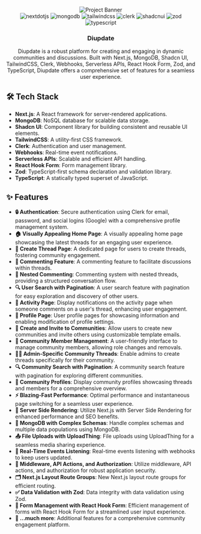 <div align="center">
  <br />
    <img src="https://github.com/user-attachments/assets/2693a9c5-4e0c-4d59-8c23-92e3e69ef97d" alt="Project Banner">
  <br />

  <div>
    <img src="https://img.shields.io/badge/-Next_JS-black?style=for-the-badge&logoColor=white&logo=nextdotjs&color=000000" alt="nextdotjs" />
    <img src="https://img.shields.io/badge/-MongoDB-black?style=for-the-badge&logoColor=white&logo=mongodb&color=47A248" alt="mongodb" />
    <img src="https://img.shields.io/badge/-Tailwind_CSS-black?style=for-the-badge&logoColor=white&logo=tailwindcss&color=06B6D4" alt="tailwindcss" />
    <img src="https://img.shields.io/badge/-Clerk-black?style=for-the-badge&logoColor=white&logo=clerk&color=6C47FF" alt="clerk" />
    <img src="https://img.shields.io/badge/-Shadcn_UI-black?style=for-the-badge&logoColor=white&logo=shadcnui&color=000000" alt="shadcnui" />
    <img src="https://img.shields.io/badge/-Zod-black?style=for-the-badge&logoColor=white&logo=zod&color=3E67B1" alt="zod" />
    <img src="https://img.shields.io/badge/-Typescript-black?style=for-the-badge&logoColor=white&logo=typescript&color=3178C6" alt="typescript" />
  </div>

  <h3 align="center">Diupdate</h3>

   <div align="center">
     Diupdate is a robust platform for creating and engaging in dynamic communities and discussions. Built with Next.js, MongoDB, Shadcn UI, TailwindCSS, Clerk, Webhooks, Serverless APIs, React Hook Form, Zod, and TypeScript, Diupdate offers a comprehensive set of features for a seamless user experience.
    </div>
</div>

## 🛠️ Tech Stack

- **Next.js**: A React framework for server-rendered applications.
- **MongoDB**: NoSQL database for scalable data storage.
- **Shadcn UI**: Component library for building consistent and reusable UI elements.
- **TailwindCSS**: A utility-first CSS framework.
- **Clerk**: Authentication and user management.
- **Webhooks**: Real-time event notifications.
- **Serverless APIs**: Scalable and efficient API handling.
- **React Hook Form**: Form management library.
- **Zod**: TypeScript-first schema declaration and validation library.
- **TypeScript**: A statically typed superset of JavaScript.

## ✨ Features

- **🔒 Authentication**: Secure authentication using Clerk for email, password, and social logins (Google) with a comprehensive profile management system.
- **🏠 Visually Appealing Home Page**: A visually appealing home page showcasing the latest threads for an engaging user experience.
- **📝 Create Thread Page**: A dedicated page for users to create threads, fostering community engagement.
- **💬 Commenting Feature**: A commenting feature to facilitate discussions within threads.
- **🔗 Nested Commenting**: Commenting system with nested threads, providing a structured conversation flow.
- **🔍 User Search with Pagination**: A user search feature with pagination for easy exploration and discovery of other users.
- **🔔 Activity Page**: Display notifications on the activity page when someone comments on a user's thread, enhancing user engagement.
- **👤 Profile Page**: User profile pages for showcasing information and enabling modification of profile settings.
- **🏢 Create and Invite to Communities**: Allow users to create new communities and invite others using customizable template emails.
- **🔧 Community Member Management**: A user-friendly interface to manage community members, allowing role changes and removals.
- **👨‍💼 Admin-Specific Community Threads**: Enable admins to create threads specifically for their community.
- **🔍 Community Search with Pagination**: A community search feature with pagination for exploring different communities.
- **📄 Community Profiles**: Display community profiles showcasing threads and members for a comprehensive overview.
- **⚡ Blazing-Fast Performance**: Optimal performance and instantaneous page switching for a seamless user experience.
- **🚀 Server Side Rendering**: Utilize Next.js with Server Side Rendering for enhanced performance and SEO benefits.
- **📂 MongoDB with Complex Schemas**: Handle complex schemas and multiple data populations using MongoDB.
- **📤 File Uploads with UploadThing**: File uploads using UploadThing for a seamless media sharing experience.
- **🔔 Real-Time Events Listening**: Real-time events listening with webhooks to keep users updated.
- **🔐 Middleware, API Actions, and Authorization**: Utilize middleware, API actions, and authorization for robust application security.
- **🗂️ Next.js Layout Route Groups**: New Next.js layout route groups for efficient routing.
- **✅ Data Validation with Zod**: Data integrity with data validation using Zod.
- **📝 Form Management with React Hook Form**: Efficient management of forms with React Hook Form for a streamlined user input experience.
- **🎁 ...much more**: Additional features for a comprehensive community engagement platform.
